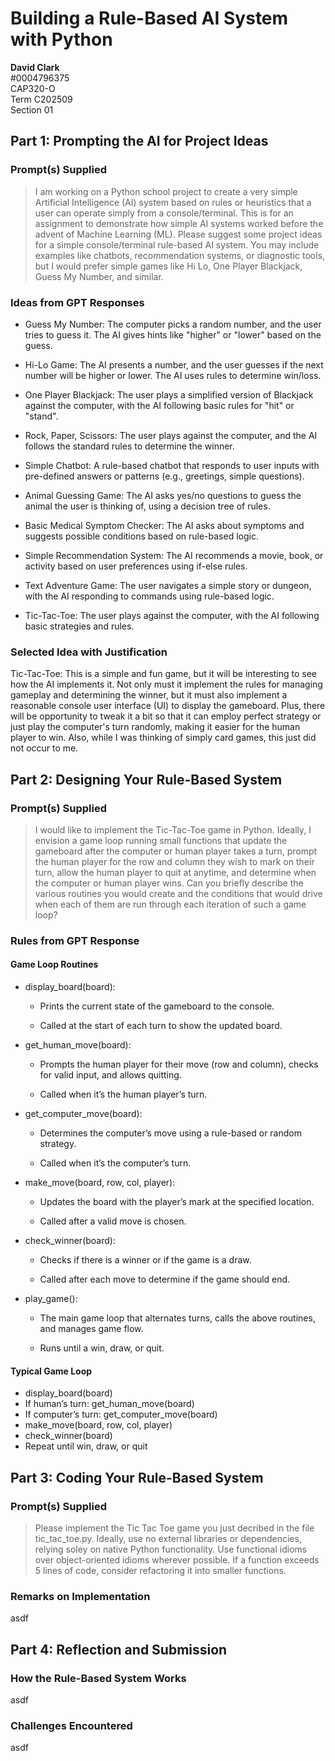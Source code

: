 # Building a Rule-Based AI System with Python

**David Clark**  
#0004796375  
CAP320-O  
Term C202509  
Section 01

## Part 1: Prompting the AI for Project Ideas

### Prompt(s) Supplied

> I am working on a Python school project to create a very simple Artificial Intelligence (AI) system based on rules or heuristics that a user can operate simply from a console/terminal. This is for an assignment to demonstrate how simple AI systems worked before the advent of Machine Learning (ML). Please suggest some project ideas for a simple console/terminal rule-based AI system. You may include examples like chatbots, recommendation systems, or diagnostic tools, but I would prefer simple games like Hi Lo, One Player Blackjack, Guess My Number, and similar.

### Ideas from GPT Responses

- Guess My Number: The computer picks a random number, and the user tries to guess it. The AI gives hints like "higher" or "lower" based on the guess.

- Hi-Lo Game: The AI presents a number, and the user guesses if the next number will be higher or lower. The AI uses rules to determine win/loss.

- One Player Blackjack: The user plays a simplified version of Blackjack against the computer, with the AI following basic rules for "hit" or "stand".

- Rock, Paper, Scissors: The user plays against the computer, and the AI follows the standard rules to determine the winner.

- Simple Chatbot: A rule-based chatbot that responds to user inputs with pre-defined answers or patterns (e.g., greetings, simple questions).

- Animal Guessing Game: The AI asks yes/no questions to guess the animal the user is thinking of, using a decision tree of rules.

- Basic Medical Symptom Checker: The AI asks about symptoms and suggests possible conditions based on rule-based logic.

- Simple Recommendation System: The AI recommends a movie, book, or activity based on user preferences using if-else rules.

- Text Adventure Game: The user navigates a simple story or dungeon, with the AI responding to commands using rule-based logic.

- Tic-Tac-Toe: The user plays against the computer, with the AI following basic strategies and rules.

### Selected Idea with Justification

Tic-Tac-Toe: This is a simple and fun game, but it will be interesting to see how the AI implements it.  Not only must it implement the rules for managing gameplay and determining the winner, but it must also implement a reasonable console user interface (UI) to display the gameboard.  Plus, there will be opportunity to tweak it a bit so that it can employ perfect strategy or just play the computer's turn randomly, making it easier for the human player to win.  Also, while I was thinking of simply card games, this just did not occur to me.

## Part 2: Designing Your Rule-Based System

### Prompt(s) Supplied

> I would like to implement the Tic-Tac-Toe game in Python.  Ideally, I envision a game loop running small functions that update the gameboard after the computer or human player takes a turn, prompt the human player for the row and column they wish to mark on their turn, allow the human player to quit at anytime, and determine when the computer or human player wins.  Can you briefly describe the various routines you would create and the conditions that would drive when each of them are run through each iteration of such a game loop?

### Rules from GPT Response

#### Game Loop Routines

- display_board(board):

    - Prints the current state of the gameboard to the console.
    
    - Called at the start of each turn to show the updated board.

- get_human_move(board):

    - Prompts the human player for their move (row and column), checks for valid input, and allows quitting.

    - Called when it’s the human player’s turn.

- get_computer_move(board):

    - Determines the computer’s move using a rule-based or random strategy.

    - Called when it’s the computer’s turn.

- make_move(board, row, col, player):

    - Updates the board with the player’s mark at the specified location.

    - Called after a valid move is chosen.

- check_winner(board):

    - Checks if there is a winner or if the game is a draw.

    - Called after each move to determine if the game should end.

- play_game():

    - The main game loop that alternates turns, calls the above routines, and manages game flow.

    - Runs until a win, draw, or quit.

#### Typical Game Loop

- display_board(board)
- If human’s turn: get_human_move(board)
- If computer’s turn: get_computer_move(board)
- make_move(board, row, col, player)
- check_winner(board)
- Repeat until win, draw, or quit

## Part 3: Coding Your Rule-Based System

### Prompt(s) Supplied

> Please implement the Tic Tac Toe game you just decribed in the file tic_tac_toe.py.  Ideally, use no external libraries or dependencies, relying soley on native Python functionality.  Use functional idioms over object-oriented idioms wherever possible.  If a function exceeds 5 lines of code, consider refactoring it into smaller functions.

### Remarks on Implementation

asdf

## Part 4: Reflection and Submission

### How the Rule-Based System Works

asdf

### Challenges Encountered

asdf
